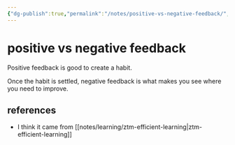 ```yaml
---
{"dg-publish":true,"permalink":"/notes/positive-vs-negative-feedback/","dgHomeLink":true,"dgPassFrontmatter":false}
---
```


# positive vs negative feedback

Positive feedback is good to create a habit.

Once the habit is settled, negative feedback is what makes you see where you need to improve.


## references

- I think it came from [[notes/learning/ztm-efficient-learning|ztm-efficient-learning]]